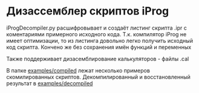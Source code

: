 # Дизассемблер скриптов iProg

iProgDecompiler.py расшифровывает и создаёт листинг скрипта .ipr с коментариями примерного исходного кода. Т.к. компилятор iProg не имеет оптимизации, то из листинга довольно легко получить исходный код скрипта. Кончено же без сохранения имён функций и переменных

Также поддерживает дизасемблирование калькуляторов - файлы .cal

В папке [examples/сompiled](examples/сompiled) лежат несколько примеров скомилированных скриптов.
Декомпилированный и восстановленный результат в [examples/decompiled](examples/decompiled)

